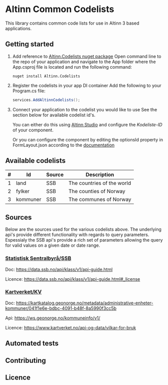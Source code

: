 # Altinn Common Codelists
This library contains common code lists for use in Altinn 3 based applications.

## Getting started
1. Add reference to [Altinn.Codelists nuget package](https://www.nuget.org/packages/Altinn.Codelists)
   Open command line to the repo of your application and navigate to the App folder where the App.csproj file is located and run the following command:

   ```shell
   nuget install Altinn.Codelists
   ```
2. Register the codelists in your app DI container
   Add the following to your Program.cs file:
   ```csharp
   services.AddAltinnCodelists();
   ```
3. Connect your application to the codelist you would like to use
   See the section below for available codelist id's.

   You can either do this using [Altinn Studio](https://altinn.studio) and configure the *Kodeliste-ID* of your component.

   Or you can configure the component by editing the optionsId property in FormLayout.json according to the [documentation](https://docs.altinn.studio/app/development/data/options/#connect-the-component-to-options-code-list) 

## Available codelists

|  # | Id       | Source | Description                                |
| ---|--------- | ------ | ------------------------------------------ |
|  1 | land     | SSB    | The countries of the world                 |
|  2 | fylker   | SSB    | The counties of Norway                     |
|  3 | kommuner | SSB    | The communes of Norway                     |

## Sources
Below are the sources used for the various codelists above. The underlying api's provide different functionality with regards to query parameters. Espessialy the SSB api's provide a rich set of parameters allowing the query for valid values on a given date or date range.

### [Statistisk Sentralbyrå/SSB](https://www.ssb.no/)
Doc: https://data.ssb.no/api/klass/v1/api-guide.html

Licence: https://data.ssb.no/api/klass/v1/api-guide.html#_license

### [Kartverket/KV](https://www.kartverket.no/)
Doc: https://kartkatalog.geonorge.no/metadata/administrative-enheter-kommuner/041f1e6e-bdbc-4091-b48f-8a5990f3cc5b

Api: https://ws.geonorge.no/kommuneinfo/v1/

Licence: https://www.kartverket.no/api-og-data/vilkar-for-bruk

## Automated tests
## Contributing

## Licence
